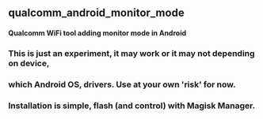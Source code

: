 ## qualcomm_android_monitor_mode
#### Qualcomm WiFi tool adding monitor mode in Android




### This is just an experiment, it may work or it may not depending on device,
### which Android OS, drivers. Use at your own 'risk' for now. 

### Installation is simple, flash (and control) with Magisk Manager.



